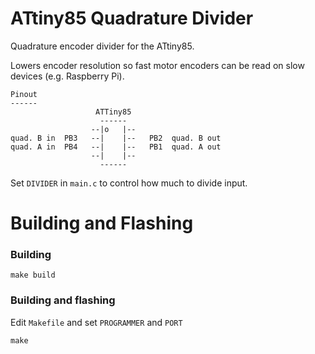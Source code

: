 # ATtiny85 Quadrature Divider
Quadrature encoder divider for the ATtiny85.

Lowers encoder resolution so fast motor encoders can be read on slow devices (e.g. Raspberry Pi).

    Pinout
    ------
                       ATTiny85
                        ------
                      --|o   |--
    quad. B in  PB3   --|    |--   PB2  quad. B out
    quad. A in  PB4   --|    |--   PB1  quad. A out
                      --|    |--
                        ------
                        

Set `DIVIDER` in `main.c` to control how much to divide input.

# Building and Flashing

### Building
    make build
    
### Building and flashing

Edit `Makefile` and set `PROGRAMMER` and `PORT`

    make
